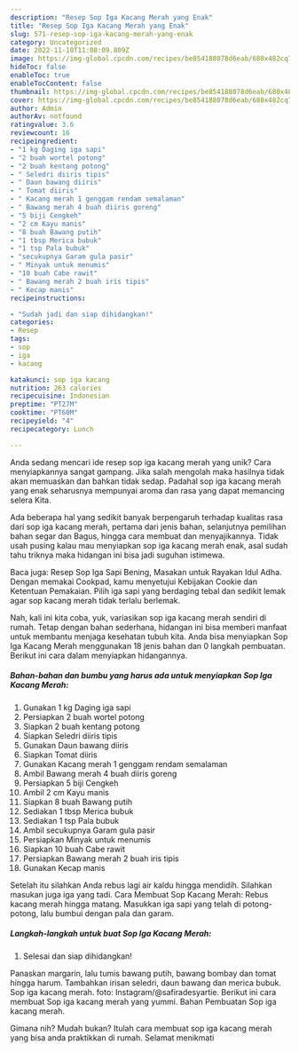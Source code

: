 ```yaml
---
description: "Resep Sop Iga Kacang Merah yang Enak"
title: "Resep Sop Iga Kacang Merah yang Enak"
slug: 571-resep-sop-iga-kacang-merah-yang-enak
category: Uncategorized
date: 2022-11-10T11:08:09.809Z
image: https://img-global.cpcdn.com/recipes/be854188078d6eab/680x482cq70/sop-iga-kacang-merah-foto-resep-utama.jpg
hideToc: false
enableToc: true
enableTocContent: false
thumbnail: https://img-global.cpcdn.com/recipes/be854188078d6eab/680x482cq70/sop-iga-kacang-merah-foto-resep-utama.jpg
cover: https://img-global.cpcdn.com/recipes/be854188078d6eab/680x482cq70/sop-iga-kacang-merah-foto-resep-utama.jpg
author: Admin
authorAv: notfound
ratingvalue: 3.6
reviewcount: 16
recipeingredient:
- "1 kg Daging iga sapi"
- "2 buah wortel potong"
- "2 buah kentang potong"
- " Seledri diiris tipis"
- " Daun bawang diiris"
- " Tomat diiris"
- " Kacang merah 1 genggam rendam semalaman"
- " Bawang merah 4 buah diiris goreng"
- "5 biji Cengkeh"
- "2 cm Kayu manis"
- "8 buah Bawang putih"
- "1 tbsp Merica bubuk"
- "1 tsp Pala bubuk"
- "secukupnya Garam gula pasir"
- " Minyak untuk menumis"
- "10 buah Cabe rawit"
- " Bawang merah 2 buah iris tipis"
- " Kecap manis"
recipeinstructions:

- "Sudah jadi dan siap dihidangkan!"
categories:
- Resep
tags:
- sop
- iga
- kacang

katakunci: sop iga kacang 
nutrition: 263 calories
recipecuisine: Indonesian
preptime: "PT27M"
cooktime: "PT60M"
recipeyield: "4"
recipecategory: Lunch

---
```





Anda sedang mencari ide resep sop iga kacang merah yang unik? Cara menyiapkannya sangat gampang. Jika salah mengolah maka hasilnya tidak akan memuaskan dan bahkan tidak sedap. Padahal sop iga kacang merah yang enak seharusnya mempunyai aroma dan rasa yang dapat memancing selera Kita.





Ada beberapa hal yang sedikit banyak berpengaruh terhadap kualitas rasa dari sop iga kacang merah, pertama dari jenis bahan, selanjutnya pemilihan bahan segar dan Bagus, hingga cara membuat dan menyajikannya. Tidak usah pusing kalau mau menyiapkan sop iga kacang merah enak,      asal sudah tahu triknya maka hidangan ini bisa jadi suguhan istimewa.














Baca juga: Resep Sop Iga Sapi Bening, Masakan untuk Rayakan Idul Adha. Dengan memakai Cookpad, kamu menyetujui Kebijakan Cookie dan Ketentuan Pemakaian. Pilih iga sapi yang berdaging tebal dan sedikit lemak agar sop kacang merah tidak terlalu berlemak.






Nah, kali ini kita coba, yuk, variasikan sop iga kacang merah sendiri di rumah. Tetap dengan bahan sederhana, hidangan ini bisa memberi manfaat untuk membantu menjaga kesehatan tubuh kita. Anda bisa menyiapkan Sop Iga Kacang Merah menggunakan 18 jenis bahan dan 0 langkah pembuatan. Berikut ini cara dalam menyiapkan hidangannya.

<!--inarticleads1-->

##### Bahan-bahan dan bumbu yang harus ada untuk menyiapkan Sop Iga Kacang Merah:

1. Gunakan 1 kg Daging iga sapi
1. Persiapkan 2 buah wortel potong
1. Siapkan 2 buah kentang potong
1. Siapkan  Seledri diiris tipis
1. Gunakan  Daun bawang diiris
1. Siapkan  Tomat diiris
1. Gunakan  Kacang merah 1 genggam rendam semalaman
1. Ambil  Bawang merah 4 buah diiris goreng
1. Persiapkan 5 biji Cengkeh
1. Ambil 2 cm Kayu manis
1. Siapkan 8 buah Bawang putih
1. Sediakan 1 tbsp Merica bubuk
1. Sediakan 1 tsp Pala bubuk
1. Ambil secukupnya Garam gula pasir
1. Persiapkan  Minyak untuk menumis
1. Siapkan 10 buah Cabe rawit
1. Persiapkan  Bawang merah 2 buah iris tipis
1. Gunakan  Kecap manis


Setelah itu silahkan Anda rebus lagi air kaldu hingga mendidih. Silahkan masukan juga iga yang tadi. Cara Membuat Sop Kacang Merah: Rebus kacang merah hingga matang. Masukkan iga sapi yang telah di potong-potong, lalu bumbui dengan pala dan garam. 

<!--inarticleads2-->

##### Langkah-langkah untuk buat Sop Iga Kacang Merah:


1. Selesai dan siap dihidangkan!

Panaskan margarin, lalu tumis bawang putih, bawang bombay dan tomat hingga harum. Tambahkan irisan seledri, daun bawang dan merica bubuk. Sop iga kacang merah. foto: Instagram/@safiradesyartie. Berikut ini cara membuat Sop iga kacang merah yang yummi. Bahan Pembuatan Sop iga kacang merah. 

Gimana nih? Mudah bukan? Itulah cara membuat sop iga kacang merah yang bisa anda praktikkan di rumah. Selamat menikmati
